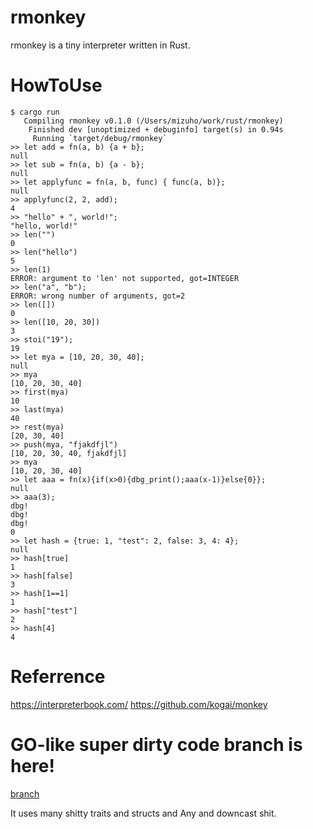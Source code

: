 # rmonkey
rmonkey is a tiny interpreter written in Rust.  

# HowToUse
```
$ cargo run
   Compiling rmonkey v0.1.0 (/Users/mizuho/work/rust/rmonkey)
    Finished dev [unoptimized + debuginfo] target(s) in 0.94s
     Running `target/debug/rmonkey`
>> let add = fn(a, b) {a + b};
null
>> let sub = fn(a, b) {a - b};
null
>> let applyfunc = fn(a, b, func) { func(a, b)};
null
>> applyfunc(2, 2, add);
4
>> "hello" + ", world!";
"hello, world!"
>> len("")
0
>> len("hello")
5
>> len(1)
ERROR: argument to 'len' not supported, got=INTEGER
>> len("a", "b");
ERROR: wrong number of arguments, got=2
>> len([])
0
>> len([10, 20, 30])
3
>> stoi("19");
19
>> let mya = [10, 20, 30, 40];
null
>> mya
[10, 20, 30, 40]
>> first(mya)
10
>> last(mya)
40
>> rest(mya)
[20, 30, 40]
>> push(mya, "fjakdfjl")
[10, 20, 30, 40, fjakdfjl]
>> mya
[10, 20, 30, 40]
>> let aaa = fn(x){if(x>0){dbg_print();aaa(x-1)}else{0}};
null
>> aaa(3);
dbg!
dbg!
dbg!
0
>> let hash = {true: 1, "test": 2, false: 3, 4: 4};   
null
>> hash[true]
1
>> hash[false]
3
>> hash[1==1]
1
>> hash["test"]
2
>> hash[4]
4
```

# Referrence
https://interpreterbook.com/
https://github.com/kogai/monkey

# GO-like super dirty code branch is here!
[branch](https://github.com/morimolymoly/rmonkey/tree/update)

It uses many shitty traits and structs and Any and downcast shit.
